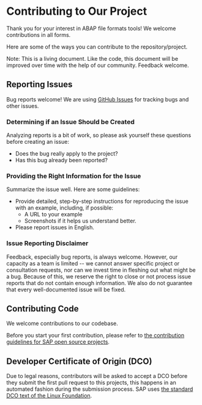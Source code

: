# Contributing to Our Project
Thank you for your interest in ABAP file formats tools!
We welcome contributions in all forms.

Here are some of the ways you can contribute to the repository/project.

Note: This is a living document. Like the code, this document will be improved over time with the help of our community. Feedback welcome.

## Reporting Issues
Bug reports welcome! We are using [GitHub Issues](https://github.com/SAP/abap-file-formats-tools/issues) for tracking bugs and other issues.

### Determining if an Issue Should be Created
Analyzing reports is a bit of work, so please ask yourself these questions before creating an issue:

* Does the bug really apply to the project?
* Has this bug already been reported?

### Providing the Right Information for the Issue
Summarize the issue well. Here are some guidelines:

* Provide detailed, step-by-step instructions for reproducing the issue with an example, including, if possible:
  * A URL to your example
  * Screenshots if it helps us understand better.
* Please report issues in English.

### Issue Reporting Disclaimer
Feedback, especially bug reports, is always welcome.
However, our capacity as a team is limited -- we cannot answer specific project or consultation requests, nor can we invest time in fleshing out what might be a bug.
Because of this, we reserve the right to close or not process issue reports that do not contain enough information.
We also do not guarantee that every well-documented issue will be fixed.

## Contributing Code
We welcome contributions to our codebase.

Before you start your first contribution, please refer to [the contribution guidelines for SAP open source projects](https://github.com/SAP/.github/blob/main/CONTRIBUTING.md).

## Developer Certificate of Origin (DCO)
Due to legal reasons, contributors will be asked to accept a DCO before they submit the first pull request to this projects, this happens in an automated fashion during the submission process.
SAP uses [the standard DCO text of the Linux Foundation](https://developercertificate.org/).
